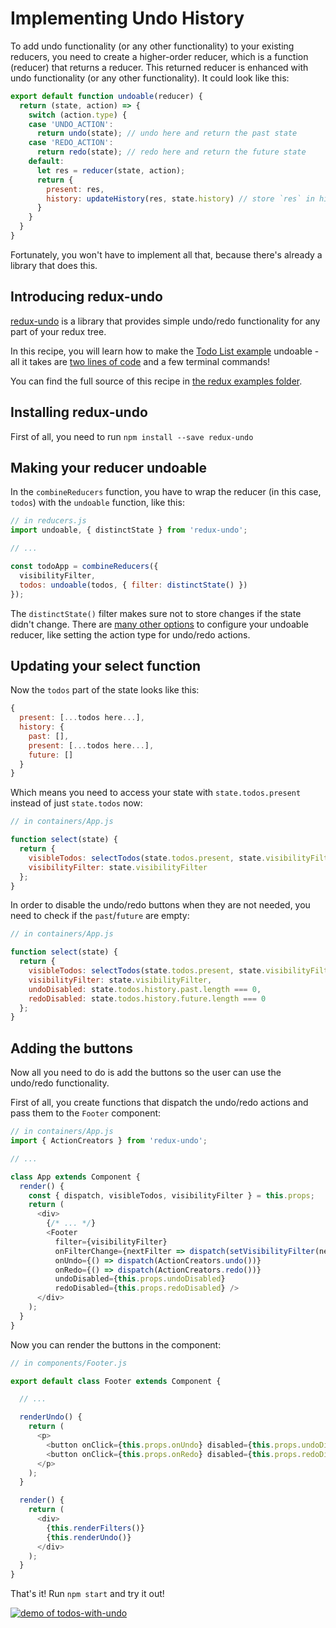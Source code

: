 # Implementing Undo History

To add undo functionality (or any other functionality) to your existing
reducers, you need to create a higher-order reducer, which is a function
(reducer) that returns a reducer. This returned reducer is enhanced with undo
functionality (or any other functionality). It could look like this:

```js
export default function undoable(reducer) {
  return (state, action) => {
    switch (action.type) {
    case 'UNDO_ACTION':
      return undo(state); // undo here and return the past state
    case 'REDO_ACTION':
      return redo(state); // redo here and return the future state
    default:
      let res = reducer(state, action);
      return {
        present: res,
        history: updateHistory(res, state.history) // store `res` in history
      }
    }
  }
}
```

Fortunately, you won't have to implement all that, because there's already a
library that does this.


## Introducing redux-undo

[redux-undo](https://github.com/omnidan/redux-undo) is a library that provides simple undo/redo functionality for any part of your redux tree.

In this recipe, you will learn how to make the [Todo List example](http://rackt.github.io/redux/docs/basics/ExampleTodoList.html) undoable - all it takes are [two lines of code](https://twitter.com/dan_abramov/status/647040825826918400) and a few terminal commands!

You can find the full source of this recipe in [the redux examples folder](https://github.com/rackt/redux/tree/master/examples/todos-with-undo).


## Installing redux-undo

First of all, you need to run `npm install --save redux-undo`


## Making your reducer undoable

In the `combineReducers` function, you have to wrap the reducer (in this case, `todos`) with the `undoable` function, like this:

```js
// in reducers.js
import undoable, { distinctState } from 'redux-undo';

// ...

const todoApp = combineReducers({
  visibilityFilter,
  todos: undoable(todos, { filter: distinctState() })
});
```

The `distinctState()` filter makes sure not to store changes if the state didn't change. There are [many other options](https://github.com/omnidan/redux-undo#configuration) to configure your undoable reducer, like setting the action type for undo/redo actions.


## Updating your select function

Now the `todos` part of the state looks like this:

```js
{
  present: [...todos here...],
  history: {
    past: [],
    present: [...todos here...],
    future: []
  }
}
```

Which means you need to access your state with `state.todos.present` instead of just `state.todos` now:

```js
// in containers/App.js

function select(state) {
  return {
    visibleTodos: selectTodos(state.todos.present, state.visibilityFilter),
    visibilityFilter: state.visibilityFilter
  };
}
```

In order to disable the undo/redo buttons when they are not needed, you need to check if the `past`/`future` are empty:

```js
// in containers/App.js

function select(state) {
  return {
    visibleTodos: selectTodos(state.todos.present, state.visibilityFilter),
    visibilityFilter: state.visibilityFilter,
    undoDisabled: state.todos.history.past.length === 0,
    redoDisabled: state.todos.history.future.length === 0
  };
}
```


## Adding the buttons

Now all you need to do is add the buttons so the user can use the undo/redo functionality.

First of all, you create functions that dispatch the undo/redo actions and pass them to the `Footer` component:

```js
// in containers/App.js
import { ActionCreators } from 'redux-undo';

// ...

class App extends Component {
  render() {
    const { dispatch, visibleTodos, visibilityFilter } = this.props;
    return (
      <div>
        {/* ... */}
        <Footer
          filter={visibilityFilter}
          onFilterChange={nextFilter => dispatch(setVisibilityFilter(nextFilter))}
          onUndo={() => dispatch(ActionCreators.undo())}
          onRedo={() => dispatch(ActionCreators.redo())}
          undoDisabled={this.props.undoDisabled}
          redoDisabled={this.props.redoDisabled} />
      </div>
    );
  }
}
```

Now you can render the buttons in the component:

```js
// in components/Footer.js

export default class Footer extends Component {

  // ...

  renderUndo() {
    return (
      <p>
        <button onClick={this.props.onUndo} disabled={this.props.undoDisabled}>Undo</button>
        <button onClick={this.props.onRedo} disabled={this.props.redoDisabled}>Redo</button>
      </p>
    );
  }

  render() {
    return (
      <div>
        {this.renderFilters()}
        {this.renderUndo()}
      </div>
    );
  }
}
```

That's it! Run `npm start` and try it out!

[![demo of todos-with-undo](http://i.imgur.com/lvDFHkH.gif)](https://twitter.com/dan_abramov/status/647038407286390784)
